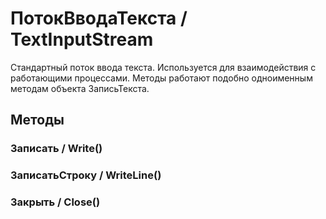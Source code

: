 
# ПотокВводаТекста / TextInputStream
      

      
    
    
Стандартный поток ввода текста. Используется для взаимодействия с работающими процессами.
Методы работают подобно одноименным методам объекта ЗаписьТекста.


  
  
## Методы
    
### Записать / Write()
    
### ЗаписатьСтроку / WriteLine()
    
### Закрыть / Close()
    
    